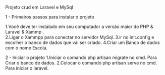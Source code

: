  

Projeto crud em Laravel e MySql

1 - Primeiros passos para instalar o projeto 

1.Você deve ter instalado em seu computador a versão maior do PHP & Laravel & Xammp .<br/>
2.Ligar o Xammpp para conectar no servidor MySql.
3.ir no init.config e escolher o banco de dados que vai ser criado.
4.Criar um Banco de dados com o nome Escola.


2 - Iniciar o projeto 
1.Iniciar o comando php artisan migrate no cmd. Para Criar o banco de dados.
2.Colocar o comando php artisan serve no cmd. Para iniciar o laravel.

   
